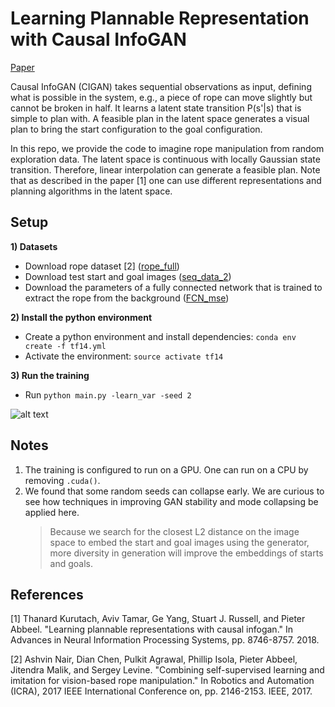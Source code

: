 # Learning Plannable Representation with Causal InfoGAN

[Paper](https://arxiv.org/abs/1807.09341)

Causal InfoGAN (CIGAN) takes sequential observations as input, defining what is possible in the system, e.g., a piece of rope can move slightly but cannot be broken in half. It learns a latent state transition P(s'|s) that is simple to plan with. A feasible plan in the latent space generates a visual plan to bring the start configuration to the goal configuration.

In this repo, we provide the code to imagine rope manipulation from random exploration data. The latent space is continuous with locally Gaussian state transition. Therefore, linear interpolation can generate a feasible plan. Note that as described in the paper [1] one can use different representations and planning algorithms in the latent space.

## Setup
**1) Datasets**
- Download rope dataset [2] ([rope_full](https://drive.google.com/uc?export=download&confirm=ypZ7&id=10xovkLQ09BDvhtpD_nqXWFX-rlNzMVl9))
- Download test start and goal images ([seq_data_2](https://drive.google.com/file/d/1n8Yw1fQ2tzvWMWYvTpzzNANWgUVI5Vsl/view?usp=sharing))
- Download the parameters of a fully connected network that is trained to extract the rope from the background ([FCN_mse](https://drive.google.com/file/d/1VGV_QYh24mQH-XVnJYuXRnijWPdu2ojD/view?usp=sharing))

**2) Install the python environment**
- Create a python environment and install dependencies: `conda env create -f tf14.yml`
- Activate the environment: `source activate tf14`

**3) Run the training**
- Run `python main.py -learn_var -seed 2`

![alt text](https://github.com/thanard/causal-infogan/causal_infogan.png)

## Notes
1) The training is configured to run on a GPU. One can run on a CPU by removing `.cuda()`.
2) We found that some random seeds can collapse early. We are curious to see how techniques in improving GAN stability and mode collapsing be applied here.
   > Because we search for the closest L2 distance on the image space to embed the start and goal images using the generator, more diversity in generation will improve the embeddings of starts and goals.

## References
[1] Thanard Kurutach, Aviv Tamar, Ge Yang, Stuart J. Russell, and Pieter Abbeel. "Learning plannable representations with causal infogan." In Advances in Neural Information Processing Systems, pp. 8746-8757. 2018.

[2] Ashvin Nair, Dian Chen, Pulkit Agrawal, Phillip Isola, Pieter Abbeel, Jitendra Malik, and Sergey Levine. "Combining self-supervised learning and imitation for vision-based rope manipulation." In Robotics and Automation (ICRA), 2017 IEEE International Conference on, pp. 2146-2153. IEEE, 2017.
